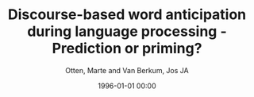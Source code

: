 ---
layout: post
title: Discourse-based word anticipation during language processing - Prediction or priming?

date: 1996-01-01 00:00
author: Otten, Marte and Van Berkum, Jos JA
journal: Discourse processes

year: 2008
---